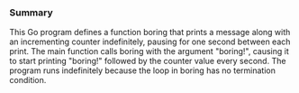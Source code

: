 ### Summary
This Go program defines a function boring that prints a message along with an incrementing counter indefinitely, pausing for one second between each print. The main function calls boring with the argument "boring!", causing it to start printing "boring!" followed by the counter value every second. The program runs indefinitely because the loop in boring has no termination condition.